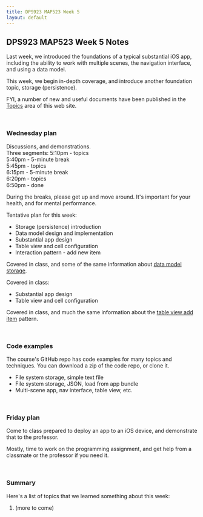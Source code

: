 ```yaml
---
title: DPS923 MAP523 Week 5
layout: default
---
```


## DPS923 MAP523 Week 5 Notes

Last week, we introduced the foundations of a typical substantial iOS app, including the ability to work with multiple scenes, the navigation interface, and using a data model. 

This week, we begin in-depth coverage, and introduce another foundation topic, storage (persistence). 

FYI, a number of new and useful documents have been published in the [Topics](/topics) area of this web site. 

<br>

### Wednesday plan

Discussions, and demonstrations.  
Three segments:
5:10pm - topics  
5:40pm - 5-minute break  
5:45pm - topics  
6:15pm - 5-minute break  
6:20pm - topics  
6:50pm - done  

During the breaks, please get up and move around. It's important for your health, and for mental performance. 

Tentative plan for this week:
* Storage (persistence) introduction
* Data model design and implementation 
* Substantial app design 
* Table view and cell configuration 
* Interaction pattern - add new item 

Covered in class, and some of the same information about [data model storage](data-model-storage). 

Covered in class:
* Substantial app design 
* Table view and cell configuration 

Covered in class, and much the same information about the [table view add item](table-view-add-item) pattern. 

<br>

### Code examples

The course's GitHub repo has code examples for many topics and techniques. You can download a zip of the code repo, or clone it. 
* File system storage, simple text file 
* File system storage, JSON, load from app bundle
* Multi-scene app, nav interface, table view, etc. 

<br>

### Friday plan

Come to class prepared to deploy an app to an iOS device, and demonstrate that to the professor. 

Mostly, time to work on the programming assignment, and get help from a classmate or the professor if you need it. 

<br>

### Summary

Here's a list of topics that we learned something about this week:
1. (more to come)
<br>
